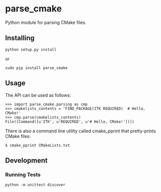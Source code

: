 parse\_cmake
===================

Python module for parsing CMake files.

Installing
----------

    python setup.py install

or

    sudo pip install parse_cmake

Usage
-----

The API can be used as follows:

    >>> import parse_cmake.parsing as cmp
    >>> cmakelists_contents = 'FIND_PACKAGE(ITK REQUIRED)  # Hello, CMake!'
    >>> cmp.parse(cmakelists_contents)
    File([Command([u'ITK', u'REQUIRED', u'# Hello, CMake!'])])

There is also a command line utility called cmake_pprint that pretty-prints
CMake files:

    $ cmake_pprint CMakeLists.txt

Development
-----------

### Running Tests

```
python -m unittest discover
```

